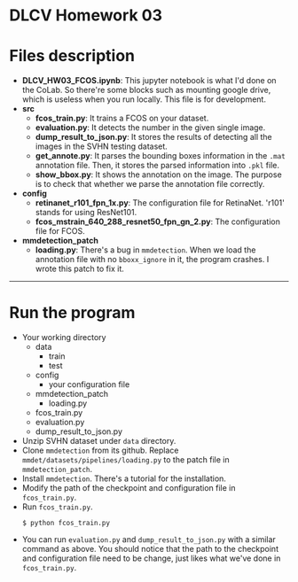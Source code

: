 DLCV Homework 03
===

# Files description

- **DLCV_HW03_FCOS.ipynb**: This jupyter notebook is what I'd done on the CoLab. So there're some blocks such as mounting google drive, which is useless when you run locally. This file is for development.
- **src**
    - **fcos_train.py**: It trains a FCOS on your dataset.
    - **evaluation.py**: It detects the number in the given single image.
    - **dump_result_to_json.py**: It stores the results of detecting all the images in the SVHN testing dataset.
    - **get_annote.py**: It parses the bounding boxes information in the `.mat` annotation file. Then, it stores the parsed information into `.pkl` file.
    - **show_bbox.py**: It shows the annotation on the image. The purpose is to check that whether we parse the annotation file correctly.
- **config**
    - **retinanet_r101_fpn_1x.py**: The configuration file for RetinaNet. 'r101' stands for using ResNet101.
    - **fcos_mstrain_640_288_resnet50_fpn_gn_2.py**: The configuration file for FCOS.
- **mmdetection_patch**
    - **loading.py**: There's a bug in `mmdetection`. When we load the annotation file with no `bboxx_ignore` in it, the program crashes. I wrote this patch to fix it.

----

# Run the program

- Your working directory
    - data
        - train
        - test
	- config
        - your configuration file
    - mmdetection_patch
        - loading.py
	- fcos_train.py
    - evaluation.py
    - dump_result_to_json.py
- Unzip SVHN dataset under `data` directory.
- Clone `mmdetection` from its github. Replace `mmdet/datasets/pipelines/loading.py` to the patch file in `mmdetection_patch`.
- Install `mmdetection`. There's a tutorial for the installation.
- Modify the path of the checkpoint and configuration file in `fcos_train.py`.
- Run `fcos_train.py`.
    ```python=
    $ python fcos_train.py
    ```
- You can run `evaluation.py` and `dump_result_to_json.py` with a similar command as above. You should notice that the path to the checkpoint and configuration file need to be change, just likes what we've done in `fcos_train.py`.
